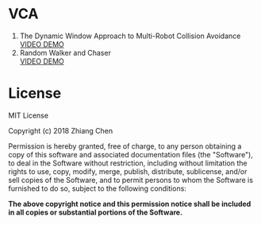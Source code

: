 # VCA 
1. The Dynamic Window Approach to Multi-Robot Collision Avoidance  
[VIDEO DEMO](https://www.youtube.com/watch?time_continue=3&v=YVAFOprptyM)  
2. Random Walker and Chaser  
[VIDEO DEMO](https://www.youtube.com/watch?v=CYTgrs4Kbhg)


# License
MIT License

Copyright (c) 2018 Zhiang Chen

Permission is hereby granted, free of charge, to any person obtaining a copy
of this software and associated documentation files (the "Software"), to deal
in the Software without restriction, including without limitation the rights
to use, copy, modify, merge, publish, distribute, sublicense, and/or sell
copies of the Software, and to permit persons to whom the Software is
furnished to do so, subject to the following conditions:

__The above copyright notice and this permission notice shall be included in all
copies or substantial portions of the Software.__
